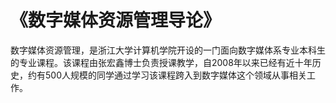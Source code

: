 # 《数字媒体资源管理导论》 

数字媒体资源管理，是浙江大学计算机学院开设的一门面向数字媒体系专业本科生的专业课程。该课程由张宏鑫博士负责授课教学，自2008年以来已经有近十年历史，约有500人规模的同学通过学习该课程跨入到数字媒体这个领域从事相关工作。
